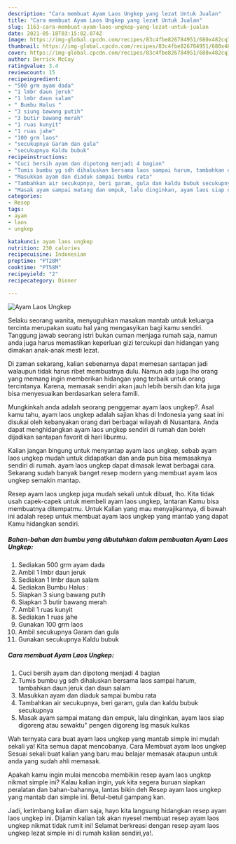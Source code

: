 ```yaml
---
description: "Cara membuat Ayam Laos Ungkep yang lezat Untuk Jualan"
title: "Cara membuat Ayam Laos Ungkep yang lezat Untuk Jualan"
slug: 1163-cara-membuat-ayam-laos-ungkep-yang-lezat-untuk-jualan
date: 2021-05-18T03:15:02.074Z
image: https://img-global.cpcdn.com/recipes/83c4fbe826784951/680x482cq70/ayam-laos-ungkep-foto-resep-utama.jpg
thumbnail: https://img-global.cpcdn.com/recipes/83c4fbe826784951/680x482cq70/ayam-laos-ungkep-foto-resep-utama.jpg
cover: https://img-global.cpcdn.com/recipes/83c4fbe826784951/680x482cq70/ayam-laos-ungkep-foto-resep-utama.jpg
author: Derrick McCoy
ratingvalue: 3.4
reviewcount: 15
recipeingredient:
- "500 grm ayam dada"
- "1 lmbr daun jeruk"
- "1 lmbr daun salam"
- " Bumbu Halus "
- "3 siung bawang putih"
- "3 butir bawang merah"
- "1 ruas kunyit"
- "1 ruas jahe"
- "100 grm laos"
- "secukupnya Garam dan gula"
- "secukupnya Kaldu bubuk"
recipeinstructions:
- "Cuci bersih ayam dan dipotong menjadi 4 bagian"
- "Tumis bumbu yg sdh dihaluskan bersama laos sampai harum, tambahkan daun jeruk dan daun salam"
- "Masukkan ayam dan diaduk sampai bumbu rata"
- "Tambahkan air secukupnya, beri garam, gula dan kaldu bubuk secukupnya"
- "Masak ayam sampai matang dan empuk, lalu dinginkan, ayam laos siap digoreng atau sewaktu&#34; pengen digoreng lsg masuk kulkas"
categories:
- Resep
tags:
- ayam
- laos
- ungkep

katakunci: ayam laos ungkep 
nutrition: 230 calories
recipecuisine: Indonesian
preptime: "PT28M"
cooktime: "PT58M"
recipeyield: "2"
recipecategory: Dinner

---
```



![Ayam Laos Ungkep](https://img-global.cpcdn.com/recipes/83c4fbe826784951/680x482cq70/ayam-laos-ungkep-foto-resep-utama.jpg)

Selaku seorang wanita, menyuguhkan masakan mantab untuk keluarga tercinta merupakan suatu hal yang mengasyikan bagi kamu sendiri. Tanggung jawab seorang istri bukan cuman menjaga rumah saja, namun anda juga harus memastikan keperluan gizi tercukupi dan hidangan yang dimakan anak-anak mesti lezat.

Di zaman  sekarang, kalian sebenarnya dapat memesan santapan jadi walaupun tidak harus ribet membuatnya dulu. Namun ada juga lho orang yang memang ingin memberikan hidangan yang terbaik untuk orang tercintanya. Karena, memasak sendiri akan jauh lebih bersih dan kita juga bisa menyesuaikan berdasarkan selera famili. 



Mungkinkah anda adalah seorang penggemar ayam laos ungkep?. Asal kamu tahu, ayam laos ungkep adalah sajian khas di Indonesia yang saat ini disukai oleh kebanyakan orang dari berbagai wilayah di Nusantara. Anda dapat menghidangkan ayam laos ungkep sendiri di rumah dan boleh dijadikan santapan favorit di hari liburmu.

Kalian jangan bingung untuk menyantap ayam laos ungkep, sebab ayam laos ungkep mudah untuk didapatkan dan anda pun bisa memasaknya sendiri di rumah. ayam laos ungkep dapat dimasak lewat berbagai cara. Sekarang sudah banyak banget resep modern yang membuat ayam laos ungkep semakin mantap.

Resep ayam laos ungkep juga mudah sekali untuk dibuat, lho. Kita tidak usah capek-capek untuk membeli ayam laos ungkep, lantaran Kamu bisa membuatnya ditempatmu. Untuk Kalian yang mau menyajikannya, di bawah ini adalah resep untuk membuat ayam laos ungkep yang mantab yang dapat Kamu hidangkan sendiri.

<!--inarticleads1-->

##### Bahan-bahan dan bumbu yang dibutuhkan dalam pembuatan Ayam Laos Ungkep:

1. Sediakan 500 grm ayam dada
1. Ambil 1 lmbr daun jeruk
1. Sediakan 1 lmbr daun salam
1. Sediakan  Bumbu Halus :
1. Siapkan 3 siung bawang putih
1. Siapkan 3 butir bawang merah
1. Ambil 1 ruas kunyit
1. Sediakan 1 ruas jahe
1. Gunakan 100 grm laos
1. Ambil secukupnya Garam dan gula
1. Gunakan secukupnya Kaldu bubuk




<!--inarticleads2-->

##### Cara membuat Ayam Laos Ungkep:

1. Cuci bersih ayam dan dipotong menjadi 4 bagian
1. Tumis bumbu yg sdh dihaluskan bersama laos sampai harum, tambahkan daun jeruk dan daun salam
1. Masukkan ayam dan diaduk sampai bumbu rata
1. Tambahkan air secukupnya, beri garam, gula dan kaldu bubuk secukupnya
1. Masak ayam sampai matang dan empuk, lalu dinginkan, ayam laos siap digoreng atau sewaktu&#34; pengen digoreng lsg masuk kulkas




Wah ternyata cara buat ayam laos ungkep yang mantab simple ini mudah sekali ya! Kita semua dapat mencobanya. Cara Membuat ayam laos ungkep Sesuai sekali buat kalian yang baru mau belajar memasak ataupun untuk anda yang sudah ahli memasak.

Apakah kamu ingin mulai mencoba membikin resep ayam laos ungkep nikmat simple ini? Kalau kalian ingin, yuk kita segera buruan siapkan peralatan dan bahan-bahannya, lantas bikin deh Resep ayam laos ungkep yang mantab dan simple ini. Betul-betul gampang kan. 

Jadi, ketimbang kalian diam saja, hayo kita langsung hidangkan resep ayam laos ungkep ini. Dijamin kalian tak akan nyesel membuat resep ayam laos ungkep nikmat tidak rumit ini! Selamat berkreasi dengan resep ayam laos ungkep lezat simple ini di rumah kalian sendiri,ya!.

